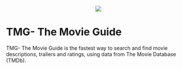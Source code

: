 <p align="center">
  <img src="https://user-images.githubusercontent.com/51262683/62427448-98a7bc00-b710-11e9-88d8-4c8bb7803611.png">
</p>

# TMG- The Movie Guide
TMG- The Movie Guide is the fastest way to search and find movie descriptions, trailers and ratings, using data from The Movie Database (TMDb).


